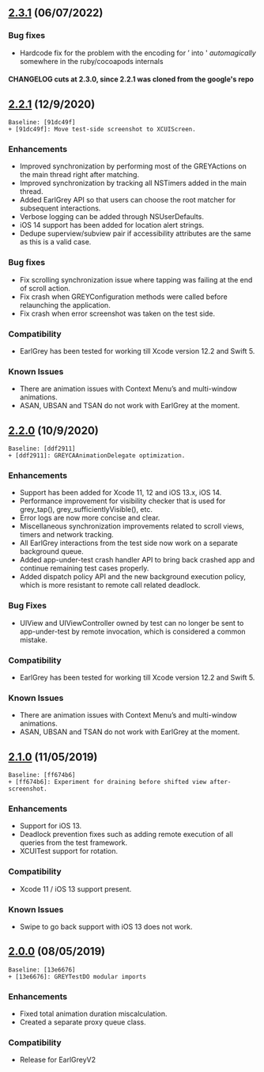 ## [2.3.1](https://github.com/jazz-mobility/EarlGrey/tree/2.3.0) (06/07/2022)

### Bug fixes
* Hardcode fix for the problem with the encoding for &rsquo; into &apos; _automagically_ somewhere in the ruby/cocoapods internals

#### CHANGELOG cuts at 2.3.0, since 2.2.1 was cloned from the google's repo


## [2.2.1](https://github.com/google/EarlGrey/tree/2.2.0) (12/9/2020)
```
Baseline: [91dc49f]
+ [91dc49f]: Move test-side screenshot to XCUIScreen.
```

### Enhancements
* Improved synchronization by performing most of the GREYActions on the main thread right after matching.
* Improved synchronization by tracking all NSTimers added in the main thread.
* Added EarlGrey API so that users can choose the root matcher for subsequent interactions.
* Verbose logging can be added through NSUserDefaults.
* iOS 14 support has been added for location alert strings.
* Dedupe superview/subview pair if accessibility attributes are the same as this is a valid case.

### Bug fixes
* Fix scrolling synchronization issue where tapping was failing at the end of scroll action.
* Fix crash when GREYConfiguration methods were called before relaunching the application.
* Fix crash when error screenshot was taken on the test side.

### Compatibility
* EarlGrey has been tested for working till Xcode version 12.2 and Swift 5.

### Known Issues
* There are animation issues with Context Menu’s and multi-window animations.
* ASAN, UBSAN and TSAN do not work with EarlGrey at the moment.

## [2.2.0](https://github.com/google/EarlGrey/tree/2.2.0) (10/9/2020)
```
Baseline: [ddf2911]
+ [ddf2911]: GREYCAAnimationDelegate optimization.
```

### Enhancements
* Support has been added for Xcode 11, 12 and iOS 13.x, iOS 14.
* Performance improvement for visibility checker that is used for grey_tap(), grey_sufficientlyVisible(), etc.
* Error logs are now more concise and clear.
* Miscellaneous synchronization improvements related to scroll views, timers and network tracking.
* All EarlGrey interactions from the test side now work on a separate background queue.
* Added app-under-test crash handler API to bring back crashed app and continue remaining test cases properly.
* Added dispatch policy API and the new background execution policy, which is more resistant to remote call related deadlock.

### Bug Fixes
* UIView and UIViewController owned by test can no longer be sent to app-under-test by remote invocation, which is considered a common mistake.

### Compatibility
* EarlGrey has been tested for working till Xcode version 12.2 and Swift 5.

### Known Issues
* There are animation issues with Context Menu’s and multi-window animations.
* ASAN, UBSAN and TSAN do not work with EarlGrey at the moment.

## [2.1.0](https://github.com/google/EarlGrey/tree/2.0.0) (11/05/2019)
```
Baseline: [ff674b6]
+ [ff674b6]: Experiment for draining before shifted view after-screenshot.
```

### Enhancements
* Support for iOS 13.
* Deadlock prevention fixes such as adding remote execution of all queries from the test framework.
* XCUITest support for rotation.

### Compatibility
* Xcode 11 / iOS 13 support present.

### Known Issues
* Swipe to go back support with iOS 13 does not work.


## [2.0.0](https://github.com/google/EarlGrey/tree/2.0.0) (08/05/2019)
```
Baseline: [13e6676]
+ [13e6676]: GREYTestDO modular imports
```

### Enhancements
* Fixed total animation duration miscalculation.
* Created a separate proxy queue class.

### Compatibility
* Release for EarlGreyV2
